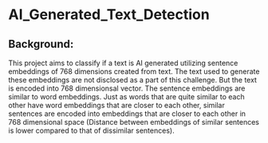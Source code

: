 # AI_Generated_Text_Detection

## Background:

This project aims to classify if a text is AI generated utilizing sentence embeddings of 768 dimensions created from text. The text used to generate these embeddings are not disclosed as a part of this challenge. But the text is encoded into 768 dimensionsal vector. The sentence embeddings are similar to word embeddings. Just as words that are quite similar to each other have word embeddings that are closer to each other, similar sentences are encoded into embeddings that are closer to each other in 768 dimensional space (Distance between embeddings of similar sentences is lower compared to that of dissimilar sentences).
